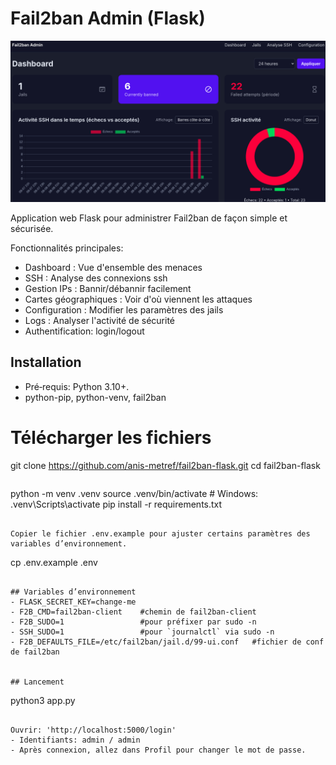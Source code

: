 # Fail2ban Admin (Flask)
![fail2ban](./1-fail2ban-flask.png)

Application web Flask pour administrer Fail2ban de façon simple et sécurisée.

Fonctionnalités principales:
- Dashboard : Vue d'ensemble des menaces
- SSH : Analyse des connexions ssh
- Gestion IPs : Bannir/débannir facilement
- Cartes géographiques : Voir d'où viennent les attaques
- Configuration : Modifier les paramètres des jails
- Logs : Analyser l'activité de sécurité
- Authentification: login/logout


## Installation 
- Pré‑requis: Python 3.10+.
- python-pip, python-venv, fail2ban 

# Télécharger les fichiers
git clone https://github.com/anis-metref/fail2ban-flask.git
cd fail2ban-flask
```

```
python -m venv .venv
source .venv/bin/activate  # Windows: .venv\Scripts\activate
pip install -r requirements.txt
```

Copier le fichier .env.example pour ajuster certains paramètres des variables d’environnement.

```
cp .env.example  .env
```

## Variables d’environnement
- FLASK_SECRET_KEY=change-me
- F2B_CMD=fail2ban-client    #chemin de fail2ban-client
- F2B_SUDO=1                 #pour préfixer par sudo -n
- SSH_SUDO=1                 #pour `journalctl` via sudo -n
- F2B_DEFAULTS_FILE=/etc/fail2ban/jail.d/99-ui.conf   #fichier de conf de fail2ban


## Lancement
```
python3 app.py
```

Ouvrir: 'http://localhost:5000/login'
- Identifiants: admin / admin
- Après connexion, allez dans Profil pour changer le mot de passe.




